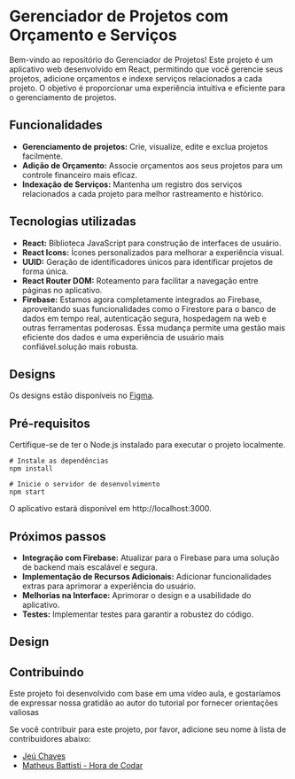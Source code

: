 # Gerenciador de Projetos com Orçamento e Serviços

Bem-vindo ao repositório do Gerenciador de Projetos! Este projeto é um aplicativo web desenvolvido em React, permitindo que você gerencie seus projetos, adicione orçamentos e indexe serviços relacionados a cada projeto. O objetivo é proporcionar uma experiência intuitiva e eficiente para o gerenciamento de projetos.

## Funcionalidades

- **Gerenciamento de projetos:** Crie, visualize, edite e exclua projetos facilmente.
- **Adição de Orçamento:** Associe orçamentos aos seus projetos para um controle financeiro mais eficaz.
- **Indexação de Serviços:** Mantenha um registro dos serviços relacionados a cada projeto para melhor rastreamento e histórico.

## Tecnologias utilizadas

- **React:** Biblioteca JavaScript para construção de interfaces de usuário.
- **React Icons:** Ícones personalizados para melhorar a experiência visual.
- **UUID:** Geração de identificadores únicos para identificar projetos de forma única.
- **React Router DOM:** Roteamento para facilitar a navegação entre páginas no aplicativo.
- **Firebase:** Estamos agora completamente integrados ao Firebase, aproveitando suas funcionalidades como o Firestore para o banco de dados em tempo real, autenticação segura, hospedagem na web e outras ferramentas poderosas. Essa mudança permite uma gestão mais eficiente dos dados e uma experiência de usuário mais confiável.solução mais robusta.

## Designs

Os designs estão disponíveis no [Figma](https://www.figma.com/file/PmrtwIxrOKJRDsQur1XMua/Costs?type=design&node-id=0%3A1&mode=design&t=JTVYBsslLaKuKn7j-1).

## Pré-requisitos

Certifique-se de ter o Node.js instalado para executar o projeto localmente.
```
# Instale as dependências
npm install

# Inicie o servidor de desenvolvimento
npm start
```
O aplicativo estará disponível em http://localhost:3000.

## Próximos passos

- **Integração com Firebase:** Atualizar para o Firebase para uma solução de backend mais escalável e segura.
- **Implementação de Recursos Adicionais:** Adicionar funcionalidades extras para aprimorar a experiência do usuário.
- **Melhorias na Interface:** Aprimorar o design e a usabilidade do aplicativo.
- **Testes:** Implementar testes para garantir a robustez do código.

## Design



## Contribuindo

Este projeto foi desenvolvido com base em uma vídeo aula, e gostaríamos de expressar nossa gratidão ao autor do tutorial por fornecer orientações valiosas

Se você contribuir para este projeto, por favor, adicione seu nome à lista de contribuidores abaixo:

- [Jeú Chaves](https://github.com/jeuchaves)
- [Matheus Battisti - Hora de Codar](https://github.com/matheusbattisti/)




